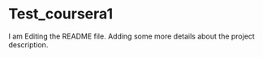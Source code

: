 # Test_coursera1
I am Editing the README file. Adding some more details about the project description.
